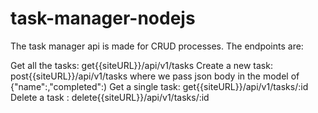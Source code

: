# task-manager-nodejs

The task manager api is made for CRUD processes.
The endpoints are:

Get all the tasks: get{{siteURL}}/api/v1/tasks
Create a new task: post{{siteURL}}/api/v1/tasks where we pass json body in the model of {"name":,"completed":)
Get a single task: get{{siteURL}}/api/v1/tasks/:id
Delete a task : delete{{siteURL}}/api/v1/tasks/:id
